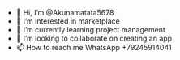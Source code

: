 - 👋 Hi, I’m @Akunamatata5678
- 👀 I’m interested in marketplace
- 🌱 I’m currently learning project management 
- 💞️ I’m looking to collaborate on creating an app
- 📫 How to reach me WhatsApp +79245914041

<!---
Akunamatata5678/Akunamatata5678 is a ✨ special ✨ repository because its `README.md` (this file) appears on your GitHub profile.
You can click the Preview link to take a look at your changes.
--->
